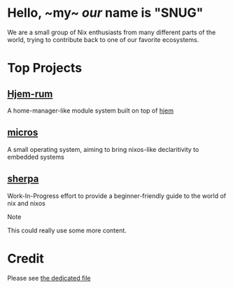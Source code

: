 # Hello, ~my~ *our* name is "SNUG"
We are a small group of Nix enthusiasts from many different parts of the world, trying to contribute back to one of our favorite ecosystems.

# Top Projects

## [Hjem-rum](https://github.com/snugnug/hjem-rum)
A home-manager-like module system built on top of [hjem](https://github.com/feel-co/hjem)

## [micros](https://github.com/snugnug/micros)
A small operating system, aiming to bring nixos-like declaritivity to embedded systems

## [sherpa](https://github.com/snugnug/sherpa)
Work-In-Progress effort to provide a beginner-friendly guide to the world of nix and nixos


> [!Note]
> This could really use some more content.


# Credit
Please see [the dedicated file](../assets/README.md)

